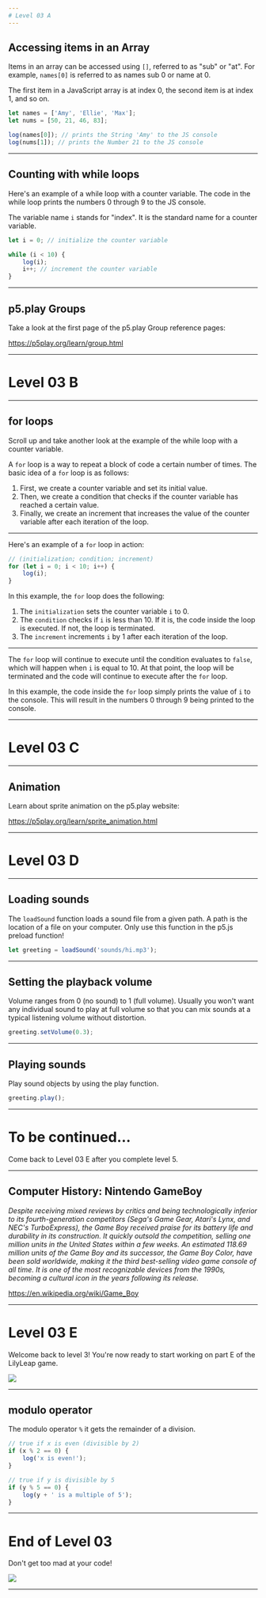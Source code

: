 ```yaml
---
# Level 03 A
---
```


## Accessing items in an Array

Items in an array can be accessed using `[]`, referred to as "sub" or "at". For example, `names[0]` is referred to as names sub 0 or name at 0.

The first item in a JavaScript array is at index 0, the second item is at index 1, and so on.

```js
let names = ['Amy', 'Ellie', 'Max'];
let nums = [50, 21, 46, 83];

log(names[0]); // prints the String 'Amy' to the JS console
log(nums[1]); // prints the Number 21 to the JS console
```

---

## Counting with while loops

Here's an example of a while loop with a counter variable. The code in the while loop prints the numbers 0 through 9 to the JS console.

The variable name `i` stands for "index". It is the standard name for a counter variable.

```js
let i = 0; // initialize the counter variable

while (i < 10) {
	log(i);
	i++; // increment the counter variable
}
```

---

## p5.play Groups

Take a look at the first page of the p5.play Group reference pages:

<https://p5play.org/learn/group.html>

---

# Level 03 B

---

## for loops

Scroll up and take another look at the example of the while loop with a counter variable.

A `for` loop is a way to repeat a block of code a certain number of times. The basic idea of a `for` loop is as follows:

1. First, we create a counter variable and set its initial value.
2. Then, we create a condition that checks if the counter variable has reached a certain value.
3. Finally, we create an increment that increases the value of the counter variable after each iteration of the loop.

---

Here's an example of a `for` loop in action:

```js
// (initialization; condition; increment)
for (let i = 0; i < 10; i++) {
	log(i);
}
```

In this example, the `for` loop does the following:

1. The `initialization` sets the counter variable `i` to 0.
2. The `condition` checks if `i` is less than 10. If it is, the code inside the loop is executed. If not, the loop is terminated.
3. The `increment` increments `i` by 1 after each iteration of the loop.

---

The `for` loop will continue to execute until the condition evaluates to `false`, which will happen when `i` is equal to 10. At that point, the loop will be terminated and the code will continue to execute after the `for` loop.

In this example, the code inside the `for` loop simply prints the value of `i` to the console. This will result in the numbers 0 through 9 being printed to the console.

---

# Level 03 C

---

## Animation

Learn about sprite animation on the p5.play website:

<https://p5play.org/learn/sprite_animation.html>

---

# Level 03 D

---

## Loading sounds

The `loadSound` function loads a sound file from a given path. A path is the location of a file on your computer. Only use this function in the p5.js preload function!

```js
let greeting = loadSound('sounds/hi.mp3');
```

---

## Setting the playback volume

Volume ranges from 0 (no sound) to 1 (full volume). Usually you won't want any individual sound to play at full volume so that you can mix sounds at a typical listening volume without distortion.

```js
greeting.setVolume(0.3);
```

---

## Playing sounds

Play sound objects by using the play function.

```js
greeting.play();
```

---

# To be continued...

Come back to Level 03 E after you complete level 5.

---

## Computer History: Nintendo GameBoy

_Despite receiving mixed reviews by critics and being technologically inferior to its fourth-generation competitors (Sega's Game Gear, Atari's Lynx, and NEC's TurboExpress), the Game Boy received praise for its battery life and durability in its construction. It quickly outsold the competition, selling one million units in the United States within a few weeks. An estimated 118.69 million units of the Game Boy and its successor, the Game Boy Color, have been sold worldwide, making it the third best-selling video game console of all time. It is one of the most recognizable devices from the 1990s, becoming a cultural icon in the years following its release._

https://en.wikipedia.org/wiki/Game_Boy

---

# Level 03 E

Welcome back to level 3! You're now ready to start working on part E of the LilyLeap game.

![](../src/memes/03_0.jpeg)

---

## modulo operator

The modulo operator `%` it gets the remainder of a division.

```js
// true if x is even (divisible by 2)
if (x % 2 == 0) {
	log('x is even!');
}

// true if y is divisible by 5
if (y % 5 == 0) {
	log(y + ' is a multiple of 5');
}
```

---

# End of Level 03

Don't get too mad at your code!

![](../src/memes/03_1.jpeg)

---
